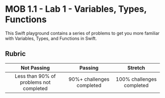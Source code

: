 # MOB 1.1 - Lab 1 -  Variables, Types, Functions

This Swift playground contains a series of problems to get you more familiar with Variables, Types, and Functions in Swift.

## Rubric

|            Not Passing       | Passing |   Stretch   |
|:----------------------------:|:-------------:|:------------:|
| Less than 90% of problems not completed | 90%+ challenges completed | 100% challenges completed |
